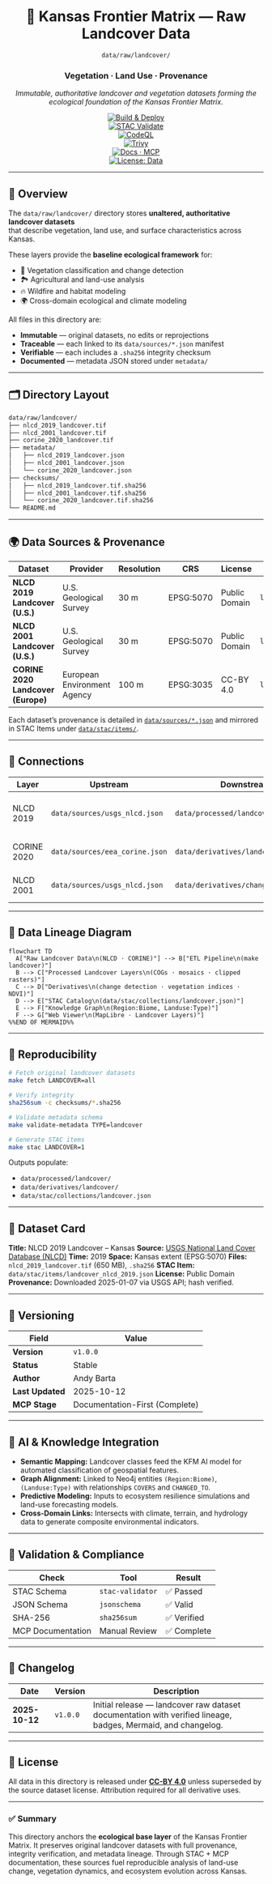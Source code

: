 <div align="center">

# 🌾 Kansas Frontier Matrix — Raw Landcover Data  
`data/raw/landcover/`

### **Vegetation · Land Use · Provenance**  
*Immutable, authoritative landcover and vegetation datasets forming the ecological foundation of the Kansas Frontier Matrix.*

[![Build & Deploy](https://github.com/bartytime4life/Kansas-Frontier-Matrix/actions/workflows/site.yml/badge.svg)](../../../.github/workflows/site.yml)  
[![STAC Validate](https://img.shields.io/badge/STAC-validate-teal)](../../../.github/workflows/stac-validate.yml)  
[![CodeQL](https://github.com/bartytime4life/Kansas-Frontier-Matrix/actions/workflows/codeql.yml/badge.svg)](../../../.github/workflows/codeql.yml)  
[![Trivy](https://github.com/bartytime4life/Kansas-Frontier-Matrix/actions/workflows/trivy.yml/badge.svg)](../../../.github/workflows/trivy.yml)  
[![Docs · MCP](https://img.shields.io/badge/Docs-MCP-blueviolet)](../../../docs/)  
[![License: Data](https://img.shields.io/badge/License-CC--BY%204.0-green)](../../../LICENSE)

</div>

---

## 📘 Overview

The `data/raw/landcover/` directory stores **unaltered, authoritative landcover datasets**  
that describe vegetation, land use, and surface characteristics across Kansas.  

These layers provide the **baseline ecological framework** for:
- 🌿 Vegetation classification and change detection  
- 🏞️ Agricultural and land-use analysis  
- 🔥 Wildfire and habitat modeling  
- 🌍 Cross-domain ecological and climate modeling  

All files in this directory are:
- **Immutable** — original datasets, no edits or reprojections  
- **Traceable** — each linked to its `data/sources/*.json` manifest  
- **Verifiable** — each includes a `.sha256` integrity checksum  
- **Documented** — metadata JSON stored under `metadata/`  

---

## 🗂️ Directory Layout

```bash
data/raw/landcover/
├── nlcd_2019_landcover.tif
├── nlcd_2001_landcover.tif
├── corine_2020_landcover.tif
├── metadata/
│   ├── nlcd_2019_landcover.json
│   ├── nlcd_2001_landcover.json
│   └── corine_2020_landcover.json
├── checksums/
│   ├── nlcd_2019_landcover.tif.sha256
│   ├── nlcd_2001_landcover.tif.sha256
│   └── corine_2020_landcover.tif.sha256
└── README.md
````

---

## 🌍 Data Sources & Provenance

| Dataset                            | Provider                    | Resolution | CRS       | License       | STAC ID                 |
| ---------------------------------- | --------------------------- | ---------- | --------- | ------------- | ----------------------- |
| **NLCD 2019 Landcover (U.S.)**     | U.S. Geological Survey      | 30 m       | EPSG:5070 | Public Domain | `landcover_nlcd_2019`   |
| **NLCD 2001 Landcover (U.S.)**     | U.S. Geological Survey      | 30 m       | EPSG:5070 | Public Domain | `landcover_nlcd_2001`   |
| **CORINE 2020 Landcover (Europe)** | European Environment Agency | 100 m      | EPSG:3035 | CC-BY 4.0     | `landcover_corine_2020` |

Each dataset’s provenance is detailed in
[`data/sources/*.json`](../../../data/sources/) and mirrored in STAC Items
under [`data/stac/items/`](../../../data/stac/items/).

---

## 🔗 Connections

| Layer       | Upstream                       | Downstream                           | Purpose                          |
| ----------- | ------------------------------ | ------------------------------------ | -------------------------------- |
| NLCD 2019   | `data/sources/usgs_nlcd.json`  | `data/processed/landcover/`          | Baseline vegetation and land-use |
| CORINE 2020 | `data/sources/eea_corine.json` | `data/derivatives/landcover/`        | Comparative European overlay     |
| NLCD 2001   | `data/sources/usgs_nlcd.json`  | `data/derivatives/change_detection/` | Land-use change analysis         |

---

## 🧭 Data Lineage Diagram

```mermaid
flowchart TD
  A["Raw Landcover Data\n(NLCD · CORINE)"] --> B["ETL Pipeline\n(make landcover)"]
  B --> C["Processed Landcover Layers\n(COGs · mosaics · clipped rasters)"]
  C --> D["Derivatives\n(change detection · vegetation indices · NDVI)"]
  D --> E["STAC Catalog\n(data/stac/collections/landcover.json)"]
  E --> F["Knowledge Graph\n(Region:Biome, Landuse:Type)"]
  F --> G["Web Viewer\n(MapLibre · Landcover Layers)"]
%%END OF MERMAID%%
```

---

## 🧪 Reproducibility

```bash
# Fetch original landcover datasets
make fetch LANDCOVER=all

# Verify integrity
sha256sum -c checksums/*.sha256

# Validate metadata schema
make validate-metadata TYPE=landcover

# Generate STAC items
make stac LANDCOVER=1
```

Outputs populate:

* `data/processed/landcover/`
* `data/derivatives/landcover/`
* `data/stac/collections/landcover.json`

---

## 🧾 Dataset Card

**Title:** NLCD 2019 Landcover – Kansas
**Source:** [USGS National Land Cover Database (NLCD)](https://www.usgs.gov/core-science-systems/land-change-science/nlcd)
**Time:** 2019
**Space:** Kansas extent (EPSG:5070)
**Files:** `nlcd_2019_landcover.tif` (650 MB), `.sha256`
**STAC Item:** `data/stac/items/landcover_nlcd_2019.json`
**License:** Public Domain
**Provenance:** Downloaded 2025-01-07 via USGS API; hash verified.

---

## 🧱 Versioning

| Field            | Value                          |
| ---------------- | ------------------------------ |
| **Version**      | `v1.0.0`                       |
| **Status**       | Stable                         |
| **Author**       | Andy Barta                     |
| **Last Updated** | 2025-10-12                     |
| **MCP Stage**    | Documentation-First (Complete) |

---

## 🧠 AI & Knowledge Integration

* **Semantic Mapping:** Landcover classes feed the KFM AI model for automated classification of geospatial features.
* **Graph Alignment:** Linked to Neo4j entities `(Region:Biome)`, `(Landuse:Type)` with relationships `COVERS` and `CHANGED_TO`.
* **Predictive Modeling:** Inputs to ecosystem resilience simulations and land-use forecasting models.
* **Cross-Domain Links:** Intersects with climate, terrain, and hydrology data to generate composite environmental indicators.

---

## 🧩 Validation & Compliance

| Check             | Tool             | Result     |
| ----------------- | ---------------- | ---------- |
| STAC Schema       | `stac-validator` | ✅ Passed   |
| JSON Schema       | `jsonschema`     | ✅ Valid    |
| SHA-256           | `sha256sum`      | ✅ Verified |
| MCP Documentation | Manual Review    | ✅ Complete |

---

## 🧩 Changelog

| Date           | Version  | Description                                                                                                  |
| -------------- | -------- | ------------------------------------------------------------------------------------------------------------ |
| **2025-10-12** | `v1.0.0` | Initial release — landcover raw dataset documentation with verified lineage, badges, Mermaid, and changelog. |

---

## 🪪 License

All data in this directory is released under **[CC-BY 4.0](https://creativecommons.org/licenses/by/4.0/)**
unless superseded by the source dataset license. Attribution required for all derivative uses.

---

### ✅ Summary

This directory anchors the **ecological base layer** of the Kansas Frontier Matrix.
It preserves original landcover datasets with full provenance, integrity verification,
and metadata lineage. Through STAC + MCP documentation, these sources fuel reproducible
analysis of land-use change, vegetation dynamics, and ecosystem evolution across Kansas.

```

